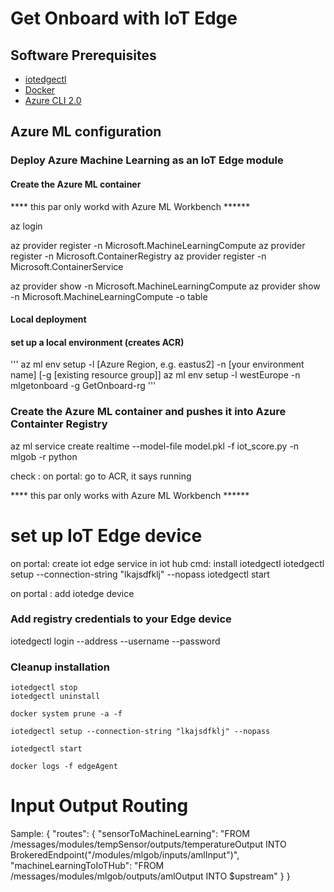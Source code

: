 # Get Onboard with IoT Edge

## Software Prerequisites

- [iotedgectl](https://pypi.org/project/azure-iot-edge-runtime-ctl/)
- [Docker](https://docker.com)
- [Azure CLI 2.0](https://docs.microsoft.com/en-us/cli/azure/install-azure-cli?view=azure-cli-latest)

## Azure ML configuration

### Deploy Azure Machine Learning as an IoT Edge module

#### Create the Azure ML container
**** this par only workd with Azure ML Workbench ******

az login

az provider register -n Microsoft.MachineLearningCompute
az provider register -n Microsoft.ContainerRegistry
az provider register -n Microsoft.ContainerService

az provider show -n Microsoft.MachineLearningCompute
az provider show -n Microsoft.MachineLearningCompute -o table

#### Local deployment

#### set up a local environment (creates ACR)
'''
az ml env setup -l [Azure Region, e.g. eastus2] -n [your environment name] [-g [existing resource group]]
az ml env setup -l westEurope -n mlgetonboard -g GetOnboard-rg
'''

### Create the Azure ML container and pushes it into Azure Containter Registry
az ml service create realtime --model-file model.pkl -f iot_score.py -n mlgob -r python

check : on portal: go to ACR, it says running

**** this par only works with Azure ML Workbench ******

# set up IoT Edge device
on portal: create iot edge service in iot hub
cmd: install iotedgectl
    iotedgectl setup --connection-string "lkajsdfklj" --nopass
    iotedgectl start

on portal : add iotedge device

### Add registry credentials to your Edge device
iotedgectl login --address <registry-login-server> --username <registry-username> --password <registry-password>


### Cleanup installation

```
iotedgectl stop
iotedgectl uninstall

docker system prune -a -f

iotedgectl setup --connection-string "lkajsdfklj" --nopass

iotedgectl start

docker logs -f edgeAgent
```

# Input Output Routing

Sample:
{
  "routes": {
    "sensorToMachineLearning": "FROM /messages/modules/tempSensor/outputs/temperatureOutput INTO BrokeredEndpoint(\"/modules/mlgob/inputs/amlInput\")",
    "machineLearningToIoTHub": "FROM /messages/modules/mlgob/outputs/amlOutput INTO $upstream"
  }
}
